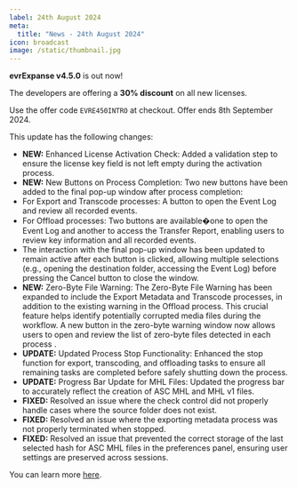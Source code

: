 ```yaml
---
label: 24th August 2024
meta:
  title: "News - 24th August 2024"
icon: broadcast
image: /static/thumbnail.jpg
---
```


**evrExpanse v4.5.0** is out now!

The developers are offering a **30% discount** on all new licenses.

Use the offer code `EVRE450INTRO` at checkout. Offer ends 8th September 2024.

This update has the following changes:

- **NEW:** Enhanced License Activation Check: Added a validation step to ensure the license key field is not left empty during the activation process.
- **NEW:** New Buttons on Process Completion: Two new buttons have been added to the final pop-up window after process completion:
 - For Export and Transcode processes: A button to open the Event Log and review all recorded events.
 - For Offload processes: Two buttons are available�one to open the Event Log and another to access the Transfer Report, enabling users to review key information and all recorded events.
 - The interaction with the final pop-up window has been updated to remain active after each button is clicked, allowing multiple selections (e.g., opening the destination folder, accessing the Event Log) before pressing the Cancel button to close the window.
- **NEW:** Zero-Byte File Warning: The Zero-Byte File Warning has been expanded to include the Export Metadata and Transcode processes, in addition to the existing warning in the Offload process. This crucial feature helps identify potentially corrupted media files during the workflow. A new button in the zero-byte warning window now allows users to open and review the list of zero-byte files detected in each process .
- **UPDATE:** Updated Process Stop Functionality: Enhanced the stop function for export, transcoding, and offloading tasks to ensure all remaining tasks are completed before safely shutting down the process.
- **UPDATE:** Progress Bar Update for MHL Files: Updated the progress bar to accurately reflect the creation of ASC MHL and MHL v1 files.
- **FIXED:** Resolved an issue where the check control did not properly handle cases where the source folder does not exist.
- **FIXED:** Resolved an issue where the exporting metadata process was not properly terminated when stopped.
- **FIXED:** Resolved an issue that prevented the correct storage of the last selected hash for ASC MHL files in the preferences panel, ensuring user settings are preserved across sessions.

You can learn more [here](https://evrapp.cloud/evrexpanse).